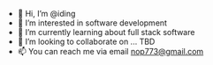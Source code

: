 - 👋 Hi, I’m @iding
- 👀 I’m interested in software development
- 🌱 I’m currently learning about full stack software 
- 💞️ I’m looking to collaborate on ... TBD
- 📫 You can reach me via email nop773@gmail.com

<!---
iding/iding is a ✨ special ✨ repository because its `README.md` (this file) appears on your GitHub profile.
You can click the Preview link to take a look at your changes.
--->
